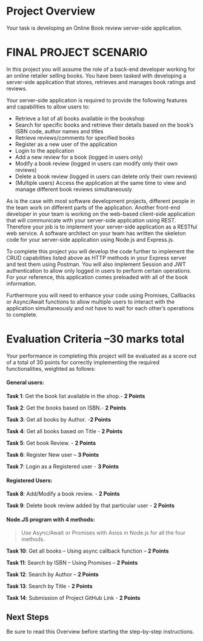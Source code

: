 # Project Overview

Your task is developing an Online Book review server-side application.

# FINAL PROJECT SCENARIO

In this project you will assume the role of a back-end developer working for an online retailer selling books. You have been tasked with developing a server-side application that stores, retrieves and manages book ratings and reviews.

Your server-side application is required to provide the following features and capabilities to allow users to:

- Retrieve a list of all books available in the bookshop
- Search for specific books and retrieve their details based on the book’s ISBN code, author names and titles
- Retrieve reviews/comments for specified books
- Register as a new user of the application
- Login to the application
- Add a new review for a book (logged in users only)
- Modify a book review (logged in users can modify only their own reviews)
- Delete a book review (logged in users can delete only their own reviews)
- (Multiple users) Access the application at the same time to view and manage different book reviews simultaneously

As is the case with most software development projects, different people in the team work on different parts of the application. Another front-end developer in your team is working on the web-based client-side application that will communicate with your server-side application using REST. Therefore your job is to implement your server-side application as a RESTful web service. A software architect on your team has written the skeleton code for your server-side application using Node.js and Express.js.

To complete this project you will develop the code further to implement the CRUD capabilities listed above as HTTP methods in your Express server and test them using Postman. You will also implement Session and JWT authentication to allow only logged in users to perform certain operations. For your reference, this application comes preloaded with all of the book information.

Furthermore you will need to enhance your code using Promises, Callbacks or Async/Await functions to allow multiple users to interact with the application simultaneously and not have to wait for each other’s operations to complete.

# Evaluation Criteria –30 marks total

Your performance in completing this project will be evaluated as a score out of a total of 30 points for correctly implementing the required functionalities, weighted as follows:

#### General users:

**Task 1**: Get the book list available in the shop.- **2 Points**

**Task 2**: Get the books based on ISBN.- **2 Points**

**Task 3**: Get all books by Author. -**2 Points**

**Task 4**: Get all books based on Title - **2 Points**

**Task 5**: Get book Review. - **2 Points**

**Task 6**: Register New user – **3 Points**

**Task 7**: Login as a Registered user - **3 Points**

#### Registered Users:

**Task 8**: Add/Modify a book review. - **2 Points**

**Task 9**: Delete book review added by that particular user - **2 Points**

#### Node.JS program with 4 methods:

> Use Async/Await or Promises with Axios in Node.js for all the four methods.

**Task 10**: Get all books – Using async callback function – **2 Points**

**Task 11**: Search by ISBN – Using Promises – **2 Points**

**Task 12**: Search by Author – **2 Points**

**Task 13**: Search by Title - **2 Points**

**Task 14**: Submission of Project GitHub Link - **2 Points**

## Next Steps

Be sure to read this Overview before starting the step-by-step instructions.